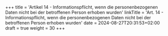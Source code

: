 +++
title = 'Artikel 14 - Informationspflicht, wenn die personenbezogenen Daten nicht bei der betroffenen Person erhoben wurden'
linkTitle = 'Art. 14 - Informationspflicht, wenn die personenbezogenen Daten nicht bei der betroffenen Person erhoben wurden'
date = 2024-08-27T20:31:53+02:00
draft = true
weight = 30
+++
